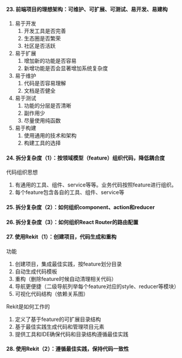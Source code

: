 #### 23. 前端项目的理想架构：可维护、可扩展、可测试、易开发、易建构

1. 易于开发
	1. 开发工具是否完善
	2. 生态圈是否繁荣
	3. 社区是否活跃
2. 易于扩展
	1. 增加新的功能是否容易
	2. 新增功能是否会显著增加系统复杂度
3. 易于维护
	1. 代码是否容易理解
	2. 文档是否健全
4. 易于测试
	1. 功能的分层是否清晰
	2. 副作用少
	3. 尽量使用纯函数
5. 易于构建
	1. 使用通用的技术和架构
	2. 构建工具的选择

#### 24. 拆分复杂度（1）：按领域模型（feature）组织代码，降低耦合度

代码组织思想

1. 有通用的工具、组件、service等等。业务代码按照feature进行组织。
2. 每个feature包含各自的工具、组件、service等

#### 25. 拆分复杂度（2）：如何组织component、action和reducer
#### 26. 拆分复杂度（3）：如何组织React Router的路由配置
#### 27. 使用Rekit（1）：创建项目，代码生成和重构

功能

1. 创建项目，集成最佳实践，按feature划分目录
2. 自动生成代码模板
3. 重构（删除feature时候自动清理相关代码）
4. 导航更便捷（二级导航列举每个feature对应的style、reducer等模块）
5. 可视化代码结构（依赖关系图）

Rekit是如何工作的

1. 定义了基于feature的可扩展目录结构
2. 基于最佳实践生成代码和管理项目元素
3. 提供工具和IDE确保代码和目录结构遵循最佳实践

#### 28. 使用Rekit（2）：遵循最佳实践，保持代码一致性